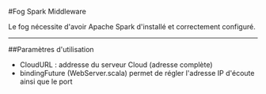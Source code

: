 #Fog Spark Middleware

Le fog nécessite d'avoir Apache Spark d'installé et correctement configuré.

---

##Paramètres d'utilisation

- CloudURL : addresse du serveur Cloud (adresse complète)
- bindingFuture (WebServer.scala) permet de régler l'adresse IP d'écoute ainsi que le port
